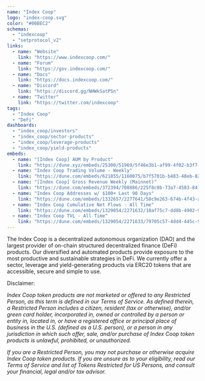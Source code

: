 ```yaml
---
name: "Index Coop"
logo: "index-coop.svg"
color: "#00BEC2"
schemas:
  - "indexcoop"
  - "setprotocol_v2"
links:
  - name: "Website"
    link: "https://www.indexcoop.com/"
  - name: "Forum"
    link: "https://gov.indexcoop.com/"
  - name: "Docs"
    link: "https://docs.indexcoop.com/"
  - name: "Discord"
    link: "https://discord.gg/NHWkSatPSn"
  - name: "Twitter"
    link: "https://twitter.com/indexcoop"    
tags:
  - "Index Coop"
  - "DeFi"
dashboards:
  - "index_coop/investors"
  - "index_coop/sector-products"
  - "index_coop/leverage-products"
  - "index_coop/yield-products"
embeds:
  - name: "[Index Coop] AUM by Product"
    link: "https://dune.xyz/embeds/25300/51969/5f46e3b1-af99-4f02-b3f7-7ad2ff8ca68"
  - name: "Index Coop Trading Volume - Weekly"
    link: "https://dune.com/embeds/621855/1160075/b7f5701b-b483-48eb-8220-66e362a5b25a"
  - name: "[Index Coop] Gross Revenue Weekly (Mainnet)"
    link: "https://dune.com/embeds/372394/708886/225f8c0b-73a7-4583-8413-caffb98e6739"         
  - name: "Index Coop Addresses w/ $100+ Last 90 Days"
    link: "https://dune.com/embeds/1332657/2277641/58c9e263-674b-4f43-a618-9177164a5147"
  - name: "Index Coop Cumulative Net Flows - All Time"
    link: "https://dune.com/embeds/1329054/2271632/10af75c7-dd8b-4902-9629-98f709623bfd"
  - name: "Index Coop TVL - All Time"
    link: "https://dune.com/embeds/1329054/2271633/79705c57-4dd4-445c-9e04-cf40b44b68a6"          
---
```


The Index Coop is a decentralized autonomous organization (DAO) and the largest provider of on-chain structured decentralized finance (DeFi) products. Our diversified and automated products provide exposure to the most productive and sustainable strategies in DeFi. We currently offer a sector, leverage and yield-generating products via ERC20 tokens that are accessible, secure and simple to use.

Disclaimer:

_Index Coop token products are not marketed or offered to any Restricted Person, as this term is defined in our Terms of Service. As defined therein, a Restricted Person includes a citizen, resident (tax or otherwise), and/or green card holder, incorporated in, owned or controlled by a person or entity in, located in, or have a registered office or principal place of business in the U.S. (defined as a U.S. person), or a person in any jurisdiction in which such offer, sale, and/or purchase of Index Coop token products is unlawful, prohibited, or unauthorized._

_If you are a Restricted Person, you may not purchase or otherwise acquire Index Coop token products. If you are unsure as to your eligibility, read our Terms of Service and list of Tokens Restricted for US Persons, and consult your financial, legal and/or tax advisor._
